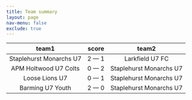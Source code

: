 ```yaml
---
title: Team summary
layout: page
nav-menu: false
exclude: true
---
```




|          team1          |    score    |          team2          |
|:-----------------------:|:-----------:|:-----------------------:|
| Staplehurst Monarchs U7 | 2 &mdash; 1 |     Larkfield U7 FC     |
|  APM Holtwood U7 Colts  | 0 &mdash; 2 | Staplehurst Monarchs U7 |
|     Loose Lions U7      | 0 &mdash; 1 | Staplehurst Monarchs U7 |
|    Barming U7 Youth     | 2 &mdash; 0 | Staplehurst Monarchs U7 |

 <br /><br /><br />